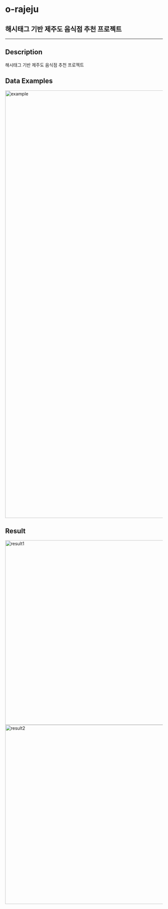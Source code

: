 # o-rajeju
## 해시태그 기반 제주도 음식점 추천 프로젝트

-----------------------
## Description
해시태그 기반 제주도 음식점 추천 프로젝트

## Data Examples
<img width="1362" alt="example" src="https://github.com/tlsdbfk/o-rajeju/assets/68388156/9a528e3d-6870-4366-be17-b4c6954bcfbe">

## Result
<img width="588" alt="result1" src="https://github.com/tlsdbfk/o-rajeju/assets/68388156/a62c8e36-d1ad-4438-b5e6-aa0fe16da30a">

<img width="571" alt="result2" src="https://github.com/tlsdbfk/o-rajeju/assets/68388156/de18df22-3ae5-4090-8314-15f0ae07427e">
